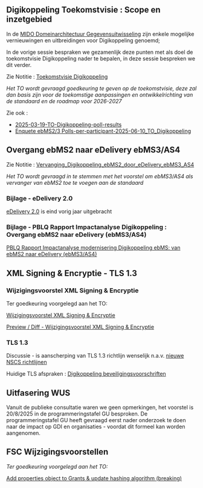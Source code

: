 

## Digikoppeling Toekomstvisie : Scope en inzetgebied

In de [MIDO Domeinarchitectuur Gegevensuitwisseling](https://github.com/MinBZK/gdi-gegevensuitwisseling) zijn enkele mogelijke vernieuwingen en uitbreidingen voor Digikoppeling genoemd;

In de vorige sessie bespraken we gezamenlijk deze punten met als doel de toekomstvisie Digikoppeling nader te bepalen, in deze sessie bespreken we dit verder.

Zie Notitie : [Toekomstvisie Digikoppeling](https://github.com/Logius-standaarden/Overleg/blob/main/Digikoppeling/2025-09-09/2025-09-09_Toekomstvisie%20Digikoppeling.md)

_Het TO wordt gevraagd goedkeuring te geven op de toekomstvisie, deze zal dan basis zijn voor de toekomstige aanpassingen en ontwikkelrichting van de standaard en de roadmap voor 2026-2027_

Zie ook : 
- [2025-03-19-TO-Digikoppeling-poll-results](https://github.com/Logius-standaarden/Overleg/blob/main/Digikoppeling/2025-06-10/2025-03-19-TO-Digikoppeling-poll-results.pdf)
- [Enquete ebMS2/3 Polls-per-participant-2025-06-10_TO_Digikoppeling](https://github.com/Logius-standaarden/Overleg/blob/main/Digikoppeling/2025-09-09/Polls-per-participant-2025-06-10_TO_Digikoppeling_Totaal.xlsx)


## Overgang ebMS2 naar eDelivery ebMS3/AS4

Zie Notitie : [Vervanging_Digikoppeling_ebMS2_door_eDelivery_ebMS3_AS4](https://github.com/Logius-standaarden/Overleg/blob/main/Digikoppeling/2025-09-09/2025_09_09_Notitie_Vervanging_Digikoppeling_ebMS2_door_eDelivery_ebMS3_AS4.md)

_Het TO wordt gevraagd in te stemmen met het voorstel om ebMS3/AS4 als vervanger van ebMS2 toe te voegen aan de standaard_

### Bijlage - eDelivery 2.0
[eDelivery 2.0](https://ec.europa.eu/digital-building-blocks/sites/pages/viewpage.action?pageId=848625744) is eind vorig jaar uitgebracht


### Bijlage - PBLQ Rapport Impactanalyse Digikoppeling : Overgang ebMS2 naar eDelivery (ebMS3/AS4)

[PBLQ Rapport Impactanalyse modernisering Digikoppeling ebMS: 
van ebMS2 naar eDelivery (ebMS3/AS4)](https://github.com/Logius-standaarden/Overleg/blob/main/Digikoppeling/2024-03-06/Rapport%20Impactanalyse%20modernisering%20Digikoppeling%20ebMS%20-%20v1.1%20definitief%2019%20januari%202024.pdf)


## XML Signing & Encryptie - TLS 1.3

### Wijzigingsvoorstel XML Signing & Encryptie
Ter goedkeuring voorgelegd aan het TO:

[Wijzigingsvoorstel XML Signing & Encryptie](https://github.com/Logius-standaarden/Digikoppeling-Beveiligingsstandaarden-en-voorschriften/pull/17)

[Preview / Diff - Wijzigingsvoorstel XML Signing & Encryptie](https://services.w3.org/htmldiff?doc1=https://logius-standaarden.github.io/Digikoppeling-Beveiligingsstandaarden-en-voorschriften&doc2=https://logius-standaarden.github.io/Publicatie-Preview/Digikoppeling-Beveiligingsstandaarden-en-voorschriften/Nil-NMB01-patch-1#xml-signing)

### TLS 1.3

Discussie - is aanscherping van TLS 1.3 richtlijn wenselijk n.a.v. [nieuwe NSCS richtlijnen](https://www.ncsc.nl/documenten/publicaties/2025/juni/01/ict-beveiligingsrichtlijnen-voor-transport-layer-security-2025-05) 

Huidige TLS afspraken : [Digikoppeling beveiligingsvoorschriften](https://gitdocumentatie.logius.nl/publicatie/dk/beveilig/2.0.1/#tls-transport-layer-security)

## Uitfasering WUS

Vanuit de publieke consultatie waren we geen opmerkingen, het voorstel is 20/8/2025 in de programmeringstafel GU besproken. De programmeringstafel GU heeft gevraagd eerst nader onderzoek te doen naar de impact op GDI en organisaties - voordat dit formeel kan worden aangenomen.

## FSC Wijzigingsvoorstellen

_Ter goedkeuring voorgelegd aan het TO:_

[Add properties object to Grants & update hashing algorithm (breaking)](https://github.com/Logius-standaarden/fsc-core/pull/25)






